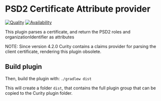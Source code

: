 # PSD2 Certificate Attribute provider #

[![Quality](https://curity.io/assets/images/badges/psd2-cert-attribute-provider-quality.svg)](https://curity.io/resources/code-examples/status/)
[![Availability](https://curity.io/assets/images/badges/psd2-cert-attribute-provider-availability.svg)](https://curity.io/resources/code-examples/status/)

This plugin parses a certificate, and return the PSD2 roles and organizationIdentifier as attributes

NOTE:
Since version 4.2.0 Curity contains a claims provider for parsing the client certificate, rendering this plugin obsolete.

## Build plugin
Then, build the plugin with:
`./gradlew dist`

This will create a folder `dist`, that contains the full plugin group that can be copied to the Curity plugin folder.
